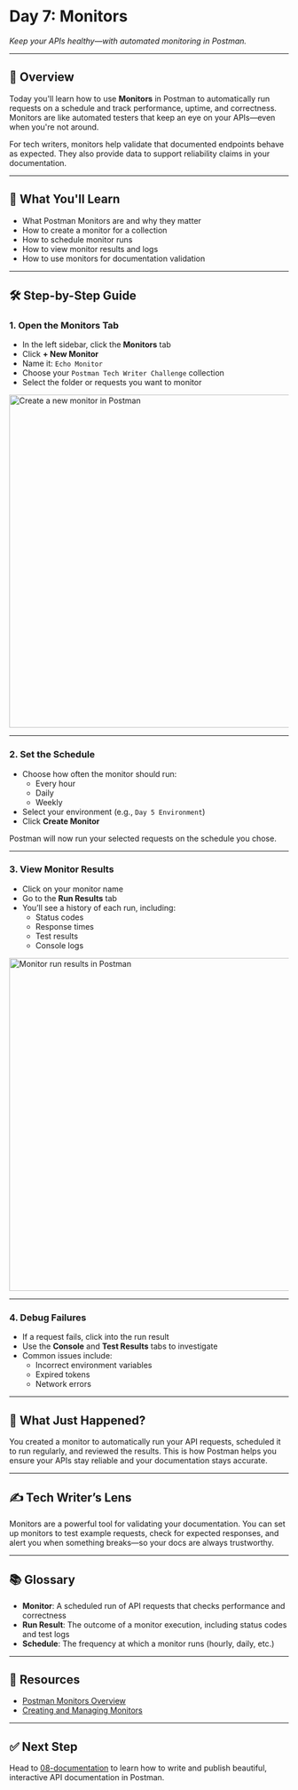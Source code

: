 # Day 7: Monitors

_Keep your APIs healthy—with automated monitoring in Postman._

---

## 🧭 Overview

Today you'll learn how to use **Monitors** in Postman to automatically run requests on a schedule and track performance, uptime, and correctness. Monitors are like automated testers that keep an eye on your APIs—even when you're not around.

For tech writers, monitors help validate that documented endpoints behave as expected. They also provide data to support reliability claims in your documentation.

---

## 🎯 What You'll Learn

- What Postman Monitors are and why they matter
- How to create a monitor for a collection
- How to schedule monitor runs
- How to view monitor results and logs
- How to use monitors for documentation validation

---

## 🛠️ Step-by-Step Guide

### 1. Open the Monitors Tab

- In the left sidebar, click the **Monitors** tab
- Click **+ New Monitor**
- Name it: `Echo Monitor`
- Choose your `Postman Tech Writer Challenge` collection
- Select the folder or requests you want to monitor

<img src="../assets/screenshots/day07-create-monitor.png" alt="Create a new monitor in Postman" width="600"/>

---

### 2. Set the Schedule

- Choose how often the monitor should run:
  - Every hour
  - Daily
  - Weekly
- Select your environment (e.g., `Day 5 Environment`)
- Click **Create Monitor**

Postman will now run your selected requests on the schedule you chose.

---

### 3. View Monitor Results

- Click on your monitor name
- Go to the **Run Results** tab
- You’ll see a history of each run, including:
  - Status codes
  - Response times
  - Test results
  - Console logs

<img src="../assets/screenshots/day07-monitor-results.png" alt="Monitor run results in Postman" width="600"/>

---

### 4. Debug Failures

- If a request fails, click into the run result
- Use the **Console** and **Test Results** tabs to investigate
- Common issues include:
  - Incorrect environment variables
  - Expired tokens
  - Network errors

---

## 🧠 What Just Happened?

You created a monitor to automatically run your API requests, scheduled it to run regularly, and reviewed the results. This is how Postman helps you ensure your APIs stay reliable and your documentation stays accurate.

---

## ✍️ Tech Writer’s Lens

Monitors are a powerful tool for validating your documentation. You can set up monitors to test example requests, check for expected responses, and alert you when something breaks—so your docs are always trustworthy.

---

## 📚 Glossary

- **Monitor**: A scheduled run of API requests that checks performance and correctness
- **Run Result**: The outcome of a monitor execution, including status codes and test logs
- **Schedule**: The frequency at which a monitor runs (hourly, daily, etc.)

---

## 🔗 Resources

- [Postman Monitors Overview](https://learning.postman.com/docs/monitoring/intro-monitors/)
- [Creating and Managing Monitors](https://learning.postman.com/docs/monitoring/setting-up-monitor/)

---

## ✅ Next Step

Head to [08-documentation](../08-documentation/) to learn how to write and publish beautiful, interactive API documentation in Postman.
